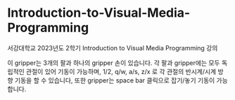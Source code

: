 # Introduction-to-Visual-Media-Programming
서강대학교 2023년도 2학기 Introduction to Visual Media Programming 강의

이 gripper는 3개의 팔과 하나의 gripper 손이 있습니다.
각 팔과 gripper에는 모두 독립적인 관절이 있어 기동이 가능하며, 1/2, q/w, a/s, z/x 로 각 관절의 반시계/시계 방향 기동을 할 수 있습니다,
또한 gripper는 space bar 클릭으로 잡기/놓기 기동이 가능합니다.
